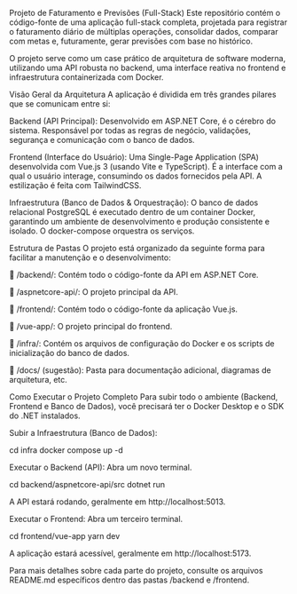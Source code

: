 Projeto de Faturamento e Previsões (Full-Stack)
Este repositório contém o código-fonte de uma aplicação full-stack completa, projetada para registrar o faturamento diário de múltiplas operações, consolidar dados, comparar com metas e, futuramente, gerar previsões com base no histórico.

O projeto serve como um case prático de arquitetura de software moderna, utilizando uma API robusta no backend, uma interface reativa no frontend e infraestrutura containerizada com Docker.

Visão Geral da Arquitetura
A aplicação é dividida em três grandes pilares que se comunicam entre si:

Backend (API Principal): Desenvolvido em ASP.NET Core, é o cérebro do sistema. Responsável por todas as regras de negócio, validações, segurança e comunicação com o banco de dados.

Frontend (Interface do Usuário): Uma Single-Page Application (SPA) desenvolvida com Vue.js 3 (usando Vite e TypeScript). É a interface com a qual o usuário interage, consumindo os dados fornecidos pela API. A estilização é feita com TailwindCSS.

Infraestrutura (Banco de Dados & Orquestração): O banco de dados relacional PostgreSQL é executado dentro de um container Docker, garantindo um ambiente de desenvolvimento e produção consistente e isolado. O docker-compose orquestra os serviços.

Estrutura de Pastas
O projeto está organizado da seguinte forma para facilitar a manutenção e o desenvolvimento:

📁 /backend/: Contém todo o código-fonte da API em ASP.NET Core.

📁 /aspnetcore-api/: O projeto principal da API.

📁 /frontend/: Contém todo o código-fonte da aplicação Vue.js.

📁 /vue-app/: O projeto principal do frontend.

📁 /infra/: Contém os arquivos de configuração do Docker e os scripts de inicialização do banco de dados.

📁 /docs/ (sugestão): Pasta para documentação adicional, diagramas de arquitetura, etc.

Como Executar o Projeto Completo
Para subir todo o ambiente (Backend, Frontend e Banco de Dados), você precisará ter o Docker Desktop e o SDK do .NET instalados.

Subir a Infraestrutura (Banco de Dados):

cd infra
docker compose up -d

Executar o Backend (API):
Abra um novo terminal.

cd backend/aspnetcore-api/src
dotnet run

A API estará rodando, geralmente em http://localhost:5013.

Executar o Frontend:
Abra um terceiro terminal.

cd frontend/vue-app
yarn dev

A aplicação estará acessível, geralmente em http://localhost:5173.

Para mais detalhes sobre cada parte do projeto, consulte os arquivos README.md específicos dentro das pastas /backend e /frontend.